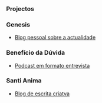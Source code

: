
### Projectos

### Genesis
  * [Blog pessoal sobre a actualidade](https://tvieiragoncalves.github.io/genesis/)

### Benefício da Dúvida

  * [Podcast em formato entrevista](http://j.mp/beneficiodaduvida)

### Santi Anima 

  * [Blog de escrita criatva](http://santi-anima.blogspot.com/)



